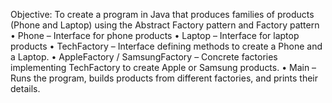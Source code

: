 Objective: To create a program in Java that produces families of products (Phone and Laptop) using the Abstract Factory pattern and Factory pattern
•	Phone – Interface for phone products
•	Laptop – Interface for laptop products
•	TechFactory – Interface defining methods to create a Phone and a Laptop.
•	AppleFactory / SamsungFactory – Concrete factories implementing TechFactory to create Apple or Samsung products.
•	Main – Runs the program, builds products from different factories, and prints their details.
